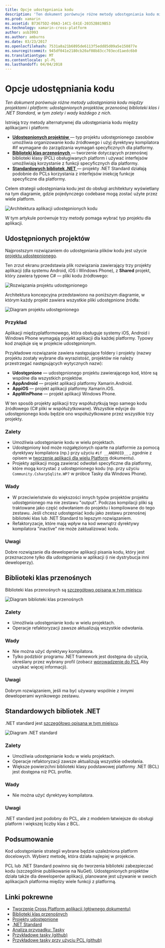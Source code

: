```yaml
---
title: Opcje udostępniania kodu
description: 'Ten dokument porównuje różne metody udostępniania kodu między projektami i platform: udostępnionych projektów, przenośnej biblioteki klas i .NET Standard, w tym zalety i wady każdego z nich.'
ms.prod: xamarin
ms.assetid: B73675D2-09A3-14C1-E41E-20352B819B53
ms.technology: xamarin-cross-platform
author: asb3993
ms.author: amburns
ms.date: 03/23/2017
ms.openlocfilehash: 7531a8a21b6895de6113f5edd85d09a5e150877e
ms.sourcegitcommit: 945df041e2180cb20af08b83cc703ecd1aedc6b0
ms.translationtype: MT
ms.contentlocale: pl-PL
ms.lasthandoff: 04/04/2018
---
```

# <a name="sharing-code-options"></a>Opcje udostępniania kodu

_Ten dokument porównuje różne metody udostępniania kodu między projektami i platform: udostępnionych projektów, przenośnej biblioteki klas i .NET Standard, w tym zalety i wady każdego z nich._

Istnieją trzy metody alternatywnej dla udostępniania kodu między aplikacjami i platform:

-   [**Udostępnionych projektów** ](#Shared_Projects) — typ projektu udostępnionego zasobów umożliwia organizowanie kodu źródłowego i użyj dyrektywy kompilatora #if wymagane do zarządzania wymagań specyficznych dla platformy.
-   [**Biblioteki klas przenośnych** ](#Portable_Class_Libraries) — tworzenie dotyczących przenośnej biblioteki klasy (PCL) obsługiwanych platform i używać interfejsów umożliwiają korzystanie z funkcji specyficznych dla platformy.
-   [**Standardowych bibliotek .NET** ](#Net_Standard) — projekty .NET Standard działają podobnie do PCLs korzystania z interfejsów iniekcję funkcje specyficzne dla platformy.

Celem strategii udostępniania kodu jest do obsługi architektury wyświetlany na tym diagramie, gdzie pojedynczego codebase mogą zostać użyte przez wiele platform.

 ![](code-sharing-images/conceptualarchitecture.png "Architektura aplikacji udostępnionych kodu")

W tym artykule porównuje trzy metody pomaga wybrać typ projektu dla aplikacji.

<a name="Shared_Projects" />

## <a name="shared-projects"></a>Udostępnionych projektów

Najprostszym rozwiązaniem do udostępniania plików kodu jest użycie [projektu udostępnionego](~/cross-platform/app-fundamentals/shared-projects.md).

Ten zrzut ekranu przedstawia plik rozwiązania zawierający trzy projekty aplikacji (dla systemu Android, iOS i Windows Phone), z **Shared** projekt, który zawiera typowe C# — pliki kodu źródłowego:

 ![](code-sharing-images/sharedsolution.png "Rozwiązania projektu udostępnionego")

Architektura koncepcyjna przedstawiono na poniższym diagramie, w którym każdy projekt zawiera wszystkie pliki udostępnione źródła:

 ![](code-sharing-images/sharedassetproject.png "Diagram projektu udostępnionego")


### <a name="example"></a>Przykład

Aplikacji międzyplatformowego, która obsługuje systemy iOS, Android i Windows Phone wymagają projekt aplikacji dla każdej platformy. Typowy kod znajduje się w projekcie udostępnionym.

Przykładowe rozwiązanie zawiera następujące foldery i projekty (nazwy projektu zostały wybrane dla wyrazistość, projektów nie należy przestrzegać następujących wytycznych nazw):

-   **Udostępnione** — udostępnionego projektu zawierającego kod, które są wspólne dla wszystkich projektów.
-   **AppAndroid** — projekt aplikacji platformy Xamarin.Android.
-   **AppiOS** — projekt aplikacji platformy Xamarin.iOS.
-   **AppWinPhone** — projekt aplikacji Windows Phone.


W ten sposób projekty aplikacji trzy współużytkują tego samego kodu źródłowego (C# pliki w współużytkowane). Wszystkie edycje do udostępnionego kodu będzie ono współużytkowane przez wszystkie trzy projekty.


### <a name="benefits"></a>Zalety

-  Umożliwia udostępnianie kodu w wielu projektach.
-  Udostępniony kod może rozgałęzionych oparte na platformie za pomocą dyrektywy kompilatora (np.) przy użyciu `#if __ANDROID__` , zgodnie z opisem w [tworzenie aplikacji dla wielu Platform](~/cross-platform/app-fundamentals/building-cross-platform-applications/index.md) dokumentu).
-  Projekty aplikacji mogą zawierać odwołań specyficzne dla platformy, które mogą korzystać z udostępnionego kodu (np. przy użyciu `Community.CsharpSqlite.WP7` w próbce Tasky dla Windows Phone).



### <a name="disadvantages"></a>Wady

-  W przeciwieństwie do większości innych typów projektów projektu udostępnionego ma nie zestawu "output". Podczas kompilacji pliki są traktowane jako część odwołaniem do projektu i kompilowane do tego zestawu. Jeśli chcesz udostępniać kodu jako zestawu przenośnej biblioteki klas lub .NET Standard to lepszym rozwiązaniem.
-  Refaktoryzacje, które mają wpływ na kod wewnątrz dyrektywy kompilatora "inactive" nie może zaktualizować kodu.


 <a name="Shared_Remarks" />

### <a name="remarks"></a>Uwagi

Dobre rozwiązanie dla deweloperów aplikacji pisania kodu, który jest przeznaczone tylko dla udostępniania w aplikacji (i nie dystrybucja inni deweloperzy).

 <a name="Portable_Class_Libraries" />


## <a name="portable-class-libraries"></a>Biblioteki klas przenośnych


Biblioteki klas przenośnych są [szczegółowo opisana w tym miejscu](~/cross-platform/app-fundamentals/pcl.md).

 ![](code-sharing-images/portableclasslibrary.png "Diagram biblioteki klas przenośnych")


### <a name="benefits"></a>Zalety

-  Umożliwia udostępnianie kodu w wielu projektach.
-  Operacje refaktoryzacji zawsze aktualizują wszystkie odwołania.


### <a name="disadvantages"></a>Wady

-  Nie można użyć dyrektywy kompilatora.
-  Tylko podzbiór programu .NET framework jest dostępna do użycia, określany przez wybrany profil (zobacz [wprowadzenie do PCL](~/cross-platform/app-fundamentals/pcl.md) Aby uzyskać więcej informacji).


### <a name="remarks"></a>Uwagi

Dobrym rozwiązaniem, jeśli ma być używany wspólnie z innymi deweloperami wynikowego zestawu.



<a name="Net_Standard" />

## <a name="net-standard-libraries"></a>Standardowych bibliotek .NET

.NET standard jest [szczegółowo opisana w tym miejscu](~/cross-platform/app-fundamentals/net-standard.md).

![](code-sharing-images/netstandard.png "Diagram .NET standard")

### <a name="benefits"></a>Zalety

-  Umożliwia udostępnianie kodu w wielu projektach.
-  Operacje refaktoryzacji zawsze aktualizują wszystkie odwołania.
-  Większe powierzchni biblioteki klasy podstawowej platformy .NET (BCL) jest dostępna niż PCL profile.

### <a name="disadvantages"></a>Wady

 -  Nie można użyć dyrektywy kompilatora.

### <a name="remarks"></a>Uwagi

.NET standard jest podobny do PCL, ale z modelem łatwiejsze do obsługi platform i większej liczby klas z BCL.



## <a name="summary"></a>Podsumowanie

Kod udostępnianie strategii wybrane będzie uzależniona platform docelowych. Wybierz metodę, która działa najlepiej w projekcie.

PCL lub .NET Standard powinno się do tworzenia biblioteki zabezpieczać kodu (szczególnie publikowanie na NuGet). Udostępnionych projektów działa także dla deweloperów aplikacji, planowane jest używanie w swoich aplikacjach platforma między wiele funkcji z platformą.


## <a name="related-links"></a>Linki pokrewne

- [Tworzenie Cross Platform aplikacji (głównego dokumentu)](~/cross-platform/app-fundamentals/building-cross-platform-applications/index.md)
- [Biblioteki klas przenośnych](~/cross-platform/app-fundamentals/pcl.md)
- [Projekty udostępnione](~/cross-platform/app-fundamentals/shared-projects.md)
- [.NET Standard](~/cross-platform/app-fundamentals/net-standard.md)
- [Analiza przypadku: Tasky](~/cross-platform/app-fundamentals/building-cross-platform-applications/case-study-tasky.md)
- [Przykładowe tasky (github)](https://github.com/xamarin/mobile-samples/tree/master/Tasky)
- [Przykładowe tasky przy użyciu PCL (github)](https://github.com/xamarin/mobile-samples/tree/master/TaskyPortable)
